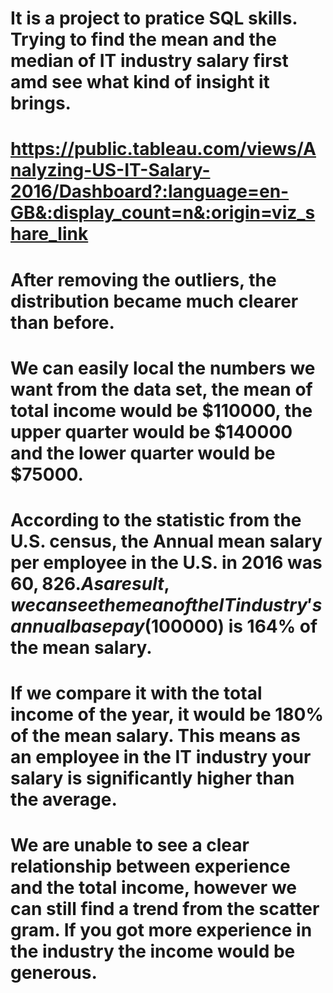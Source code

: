 # It is a project to pratice SQL skills. Trying to find the mean and the median of IT industry salary first amd see what kind of insight it brings.
# https://public.tableau.com/views/Analyzing-US-IT-Salary-2016/Dashboard?:language=en-GB&:display_count=n&:origin=viz_share_link

# After removing the outliers, the distribution became much clearer than before.
# We can easily local the numbers we want from the data set, the mean of total income would be $110000, the upper quarter would be $140000 and the lower quarter would be $75000.

# According to the statistic from the U.S. census, the Annual mean salary per employee in the U.S. in 2016 was $60,826. As a result, we can see the mean of the IT industry's annual base pay($100000) is 164% of the mean salary. 
# If we compare it with the total income of the year, it would be 180% of the mean salary. This means as an employee in the IT industry your salary is significantly higher than the average.

# We are unable to see a clear relationship between experience and the total income, however we can still find a trend from the scatter gram. If you got more experience in the industry the income would be generous.
